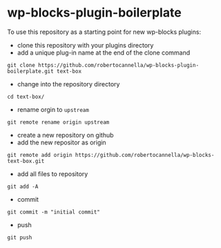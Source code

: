 # wp-blocks-plugin-boilerplate

To use this repository as a starting point for new wp-blocks plugins:

* clone this repository with your plugins directory
* add a unique plug-in name at the end of the clone command

```
git clone https://github.com/robertocannella/wp-blocks-plugin-boilerplate.git text-box
```

* change into the repository directory
```
cd text-box/
```

* rename orgin to `upstream`

```
git remote rename origin upstream 
```
* create a new repository on github
* add the new repositor as origin
```
git remote add origin https://github.com/robertocannella/wp-blocks-text-box.git
```
* add all files to repository 
```
git add -A 
```
* commit 
```
git commit -m "initial commit"
```
* push
```
git push
```
